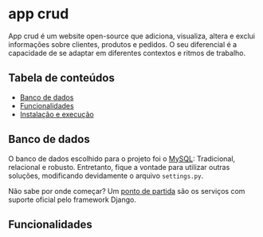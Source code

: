 # app crud 

App crud é um website open-source que adiciona, visualiza, altera e exclui informações sobre clientes, produtos e pedidos. O seu diferencial é a capacidade de se adaptar em diferentes contextos e ritmos de trabalho.

## Tabela de conteúdos
* [Banco de dados]()
* [Funcionalidades]()
* [Instalação e execução]()

## Banco de dados 
O banco de dados escolhido para o projeto foi o [MySQL](https://www.mysql.com/): Tradicional, relacional e robusto. Entretanto, fique a vontade para utilizar outras soluções, modificando devidamente o arquivo `settings.py`.

Não sabe por onde começar? Um [ponto de partida](https://docs.djangoproject.com/en/5.1/ref/databases/) são os serviços com suporte oficial pelo framework Django.

## Funcionalidades 
